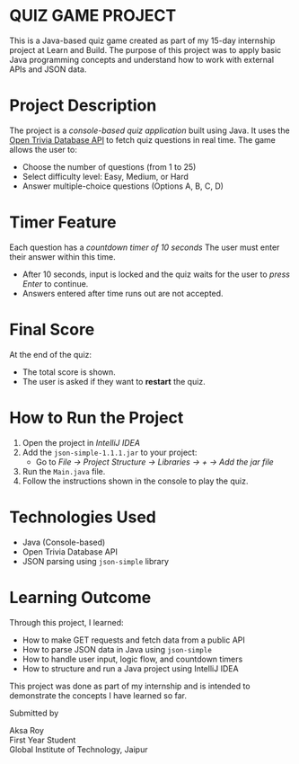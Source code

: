 # QUIZ GAME PROJECT

This is a Java-based quiz game created as part of my 15-day internship project at Learn and Build. The purpose of this project was to apply basic Java programming concepts and understand how to work with external APIs and JSON data.

# Project Description

The project is a *console-based quiz application* built using Java. It uses the [Open Trivia Database API](https://opentdb.com/) to fetch quiz questions in real time. The game allows the user to:

- Choose the number of questions (from 1 to 25)
- Select difficulty level: Easy, Medium, or Hard
- Answer multiple-choice questions (Options A, B, C, D)


# Timer Feature

Each question has a *countdown timer of 10 seconds* 
The user must enter their answer within this time.

- After 10 seconds, input is locked and the quiz waits for the user to *press Enter* to continue.
- Answers entered after time runs out are not accepted.

# Final Score

At the end of the quiz:

- The total score is shown.
- The user is asked if they want to **restart** the quiz.

# How to Run the Project

1. Open the project in *IntelliJ IDEA*
2. Add the `json-simple-1.1.1.jar` to your project:
   - Go to *File → Project Structure → Libraries → + → Add the jar file*
3. Run the `Main.java` file.
4. Follow the instructions shown in the console to play the quiz.

# Technologies Used

- Java (Console-based)
- Open Trivia Database API
- JSON parsing using `json-simple` library

# Learning Outcome
Through this project, I learned:

- How to make GET requests and fetch data from a public API
- How to parse JSON data in Java using `json-simple`
- How to handle user input, logic flow, and countdown timers
- How to structure and run a Java project using IntelliJ IDEA

This project was done as part of my internship and is intended to demonstrate the concepts I have learned so far.


 Submitted by
 
Aksa Roy  
First Year Student  
Global Institute of Technology, Jaipur
